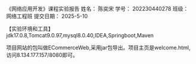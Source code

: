 《网络应用开发》课程实验报告  姓名： 陈奕宋 学号： 202230440278 班级： 网络工程班
提交日期： 2025-5-10

【实验环境和工具】 jdk17.0.8,Tomcat9.0.97,mysql8.0.40,IDEA,Springboot,Maven

项目网站的包叫做ECommerceWeb,采用jar包导出。项目主页是welcome.html,访问8.134.177.157/8080即可。
